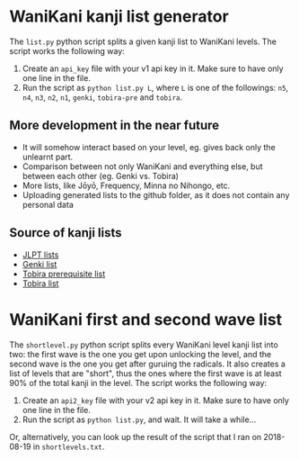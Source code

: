 # WaniKani kanji list generator

The `list.py` python script splits a given kanji list to WaniKani levels. The script works the following way:
1. Create an `api_key` file with your v1 api key in it. Make sure to have only one line in the file.
2. Run the script as `python list.py L`, where `L` is one of the followings: `n5`, `n4`, `n3`, `n2`, `n1`, `genki`, `tobira-pre` and `tobira`.

## More development in the near future
- It will somehow interact based on your level, eg. gives back only the unlearnt part.
- Comparison between not only WaniKani and everything else, but between each other (eg. Genki vs. Tobira)
- More lists, like Jōyō, Frequency, Minna no Nihongo, etc.
- Uploading generated lists to the github folder, as it does not contain any personal data

## Source of kanji lists
- [JLPT lists](http://tangorin.com/common_kanji)
- [Genki list](http://genki.japantimes.co.jp/self/genki-kanji-list-linked-to-wwkanji)
- [Tobira prerequisite list](http://tobiraweb.9640.jp/contents/%E6%BC%A2%E5%AD%97%E3%83%BB%E8%AA%9E%E5%BD%99%E6%95%99%E6%9D%90/%E6%BC%A2%E5%AD%97%E3%83%AA%E3%82%B9%E3%83%88/)
- [Tobira list](http://tobiraweb.9640.jp/contents/%E6%BC%A2%E5%AD%97%E3%83%BB%E8%AA%9E%E5%BD%99%E6%95%99%E6%9D%90/%E6%BC%A2%E5%AD%97%E7%B7%B4%E7%BF%92%E3%82%B7%E3%83%BC%E3%83%88/)

# WaniKani first and second wave list

The `shortlevel.py` python script splits every WaniKani level kanji list into two: the first wave is the one you get upon unlocking the level, and the second wave is the one you get after guruing the radicals. It also creates a list of levels that are "short", thus the ones where the first wave is at least 90% of the total kanji in the level.
The script works the following way:
1. Create an `api2_key` file with your v2 api key in it. Make sure to have only one line in the file.
2. Run the script as `python list.py`, and wait. It will take a while...

Or, alternatively, you can look up the result of the script that I ran on 2018-08-19 in `shortlevels.txt`.
